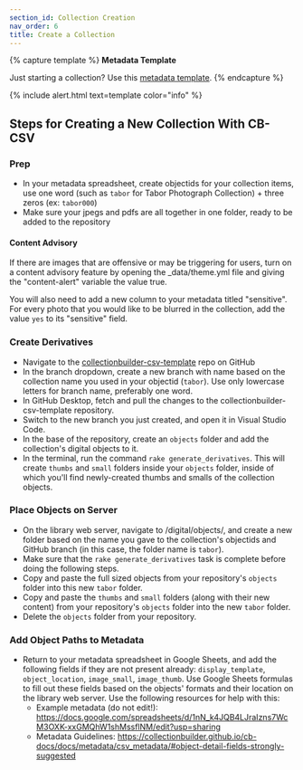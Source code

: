 ```yaml
---
section_id: Collection Creation
nav_order: 6
title: Create a Collection
---
```


{% capture template %}
**Metadata Template**

Just starting a collection? Use this [metadata template](https://docs.google.com/spreadsheets/d/1dRgG-Xd28gRZ9ErbU6-1YtgNM6gHFEh3IFNOwKzpoRc/copy?usp=sharing).
{% endcapture %}

{% include alert.html text=template color="info" %}

## Steps for Creating a New Collection With CB-CSV

### Prep
- In your metadata spreadsheet, create objectids for your collection items, use one word (such as `tabor` for Tabor Photograph Collection) + three zeros (ex: `tabor000`)
- Make sure your jpegs and pdfs are all together in one folder, ready to be added to the repository

#### Content Advisory

If there are images that are offensive or may be triggering for users, turn on a content advisory feature by opening the _data/theme.yml file and giving the "content-alert" variable the value true.

You will also need to add a new column to your metadata titled "sensitive". For every photo that you would like to be blurred in the collection, add the value `yes` to its "sensitive" field.

### Create Derivatives
- Navigate to the [collectionbuilder-csv-template](https://github.com/uidaholib/collectionbuilder-csv-template) repo on GitHub
- In the branch dropdown, create a new branch with name based on the collection name you used in your objectid (`tabor`). Use only lowercase letters for branch name, preferably one word.
- In GitHub Desktop, fetch and pull the changes to the collectionbuilder-csv-template repository.
- Switch to the new branch you just created, and open it in Visual Studio Code.
- In the base of the repository, create an `objects` folder and add the collection's digital objects to it.
- In the terminal, run the command `rake generate_derivatives`. This will create `thumbs` and `small` folders inside your `objects` folder, inside of which you'll find newly-created thumbs and smalls of the collection objects.

### Place Objects on Server
- On the library web server, navigate to /digital/objects/, and create a new folder based on the name you gave to the collection's objectids and GitHub branch (in this case, the folder name is `tabor`).
- Make sure that the `rake generate_derivatives` task is complete before doing the following steps.
- Copy and paste the full sized objects from your repository's `objects` folder into this new `tabor` folder.
- Copy and paste the `thumbs` and `small` folders (along with their new content) from your repository's `objects` folder into the new `tabor` folder.
- Delete the `objects` folder from your repository.

### Add Object Paths to Metadata
- Return to your metadata spreadsheet in Google Sheets, and add the following fields if they are not present already: `display_template`, `object_location`, `image_small`, `image_thumb`. Use Google Sheets formulas to fill out these fields based on the objects' formats and their location on the library web server. Use the following resources for help with this:
    - Example metadata (do not edit!): https://docs.google.com/spreadsheets/d/1nN_k4JQB4LJraIzns7WcM3OXK-xxGMQhW1shMssflNM/edit?usp=sharing
    - Metadata Guidelines: https://collectionbuilder.github.io/cb-docs/docs/metadata/csv_metadata/#object-detail-fields-strongly-suggested